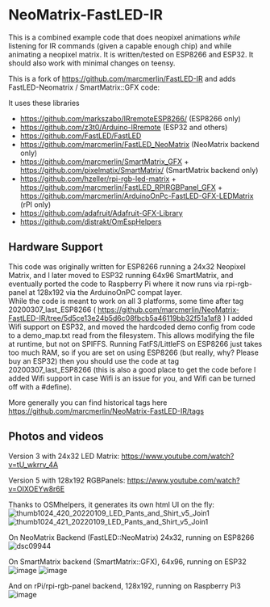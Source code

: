 NeoMatrix-FastLED-IR
====================
This is a combined example code that does neopixel animations _while_ listening for IR commands (given a capable enough chip)
and while animating a neopixel matrix.
It is written/tested on ESP8266 and ESP32. It should also work with minimal changes on teensy.

This is a fork of https://github.com/marcmerlin/FastLED-IR and adds FastLED-Neomatrix / SmartMatrix::GFX code:

It uses these libraries
- https://github.com/markszabo/IRremoteESP8266/ (ESP8266 only)
- https://github.com/z3t0/Arduino-IRremote (ESP32 and others)
- https://github.com/FastLED/FastLED
- https://github.com/marcmerlin/FastLED_NeoMatrix (NeoMatrix backend only)
- https://github.com/marcmerlin/SmartMatrix_GFX + https://github.com/pixelmatix/SmartMatrix/ (SmartMatrix backend only)
- https://github.com/hzeller/rpi-rgb-led-matrix + https://github.com/marcmerlin/FastLED_RPIRGBPanel_GFX + https://github.com/marcmerlin/ArduinoOnPc-FastLED-GFX-LEDMatrix (rPI only)
- https://github.com/adafruit/Adafruit-GFX-Library
- https://github.com/distrakt/OmEspHelpers

Hardware Support
----------------
This code was originally written for ESP8266 running a 24x32 Neopixel Matrix, and I later moved to ESP32 running
64x96 SmartMatrix, and eventually ported the code to Raspberry Pi where it now runs via rpi-rgb-panel at 128x192 via the
ArduinoOnPC compat layer.  
While the code is meant to work on all 3 platforms, some time after tag 20200307_last_ESP8266 
( https://github.com/marcmerlin/NeoMatrix-FastLED-IR/tree/5d5ce13e24b5d6c08fbcb5a46119bb32f51a1af8 )
I added Wifi support on ESP32, and moved the hardcoded demo config from code to a demo_map.txt read 
from the filesystem. This allows modifying the file at runtime, but not on SPIFFS. Running FatFS/LittleFS
on ESP8266 just takes too much RAM, so if you are set on using ESP8266 (but really, why? Please buy an ESP32)
then you should use the code at tag 20200307_last_ESP8266 (this is also a good place to get the code before
I added Wifi support in case Wifi is an issue for you, and Wifi can be turned off with a #define).

More generally you can find historical tags here https://github.com/marcmerlin/NeoMatrix-FastLED-IR/tags

Photos and videos
-----------------
Version 3 with 24x32 LED Matrix: https://www.youtube.com/watch?v=tU_wkrrv_4A

Version 5 with 128x192 RGBPanels: https://www.youtube.com/watch?v=OIXOEYw8r6E

Thanks to OSMhelpers, it generates its own html UI on the fly:
![thumb1024_420_20220109_LED_Pants_and_Shirt_v5_Join1](https://github.com/user-attachments/assets/5fdd8ae9-a0c7-406e-8249-3464d8feb4c2)
![thumb1024_421_20220109_LED_Pants_and_Shirt_v5_Join1](https://github.com/user-attachments/assets/fa890fc4-6b8c-4544-9cce-74fbd8ff1bbd)


On NeoMatrix Backend (FastLED::NeoMatrix) 24x32, running on ESP8266
![dsc09944](https://user-images.githubusercontent.com/1369412/39416207-0b726474-4c00-11e8-9d04-fb0264b12017.jpg)

On SmartMatrix backend (SmartMatrix::GFX), 64x96, running on ESP32
![image](https://user-images.githubusercontent.com/1369412/55821904-60220980-5ab3-11e9-9326-8e7fdf46f3c6.png)
![image](https://user-images.githubusercontent.com/1369412/55821913-6617ea80-5ab3-11e9-9467-38400b16ab49.png)

And on rPi/rpi-rgb-panel backend, 128x192, running on Raspberry Pi3
![image](https://user-images.githubusercontent.com/1369412/138024861-240def05-5470-402e-be27-01c293b74639.png)
